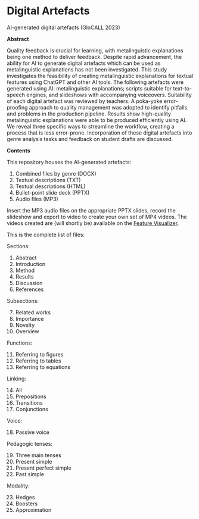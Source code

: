 # Digital Artefacts
AI-generated digital artefacts (GloCALL 2023)

**Abstract**

Quality feedback is crucial for learning, with metalinguistic explanations being one method to deliver feedback. Despite rapid advancement, the ability for AI to generate digital artefacts which can be used as metalinguistic explanations has not been investigated. This study investigates the feasibility of creating metalinguistic explanations for textual features using ChatGPT and other AI tools. The following artefacts were generated using AI: metalinguistic explanations; scripts suitable for text-to-speech engines, and slideshows with accompanying voiceovers. Suitability of each digital artefact was reviewed by teachers. A poka-yoke error-proofing approach to quality management was adopted to identify pitfalls and problems in the production pipeline. Results show high-quality metalinguistic explanations were able to be produced efficiently using AI. We reveal three specific ways to streamline the workflow, creating a process that is less error-prone. Incorporation of these digital artefacts into genre analysis tasks and feedback on student drafts are discussed.

**Contents**

This repository houses the AI-generated artefacts:
1. Combined files by genre (DOCX)
2. Textual descriptions (TXT)
3. Textual descriptions (HTML)
4. Bullet-point slide deck (PPTX)
5. Audio files (MP3)

Insert the MP3 audio files on the appropriate PPTX slides, record the slideshow and export to video to create your own set of MP4 videos.  The videos created are (will shortly be) available on the [Feature Visualizer](https://fv.rt247a.ddns.me/).


This is the complete list of files:

Sections:

1. Abstract
2. Introduction
3. Method
4. Results
5. Discussion 
6. References

Subsections:

7. Related works
8. Importance
9. Novelty
10. Overview

Functions:

11. Referring to figures
12. Referring to tables
13. Referring to equations

Linking:

14. All
15. Prepositions
16. Transitions
17. Conjunctions

Voice:

18. Passive voice

Pedagogic tenses:

19. Three main tenses
20. Present simple
21. Present perfect simple
22. Past simple

Modality:

23. Hedges
24. Boosters
25. Approximation

